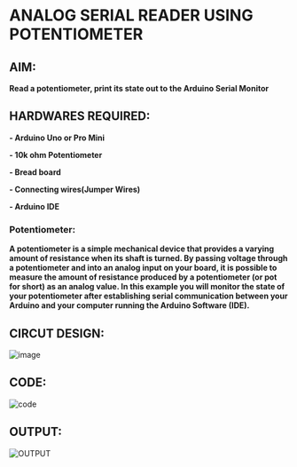 # ANALOG SERIAL READER USING POTENTIOMETER
## AIM:
**Read a potentiometer, print its state out to the Arduino Serial Monitor**
## HARDWARES REQUIRED:

**- Arduino Uno or Pro Mini**

**- 10k ohm Potentiometer**

**- Bread board**

**- Connecting wires(Jumper Wires)**

**- Arduino IDE**

### Potentiometer:

**A potentiometer is a simple mechanical device that provides a varying amount of resistance when its shaft is turned. By passing voltage through a potentiometer and into an analog input on your board, it is possible to measure the amount of resistance produced by a potentiometer (or pot for short) as an analog value. In this example you will monitor the state of your potentiometer after establishing serial communication between your Arduino and your computer running the Arduino Software (IDE).**

## CIRCUT DESIGN:

![image](https://user-images.githubusercontent.com/114398468/211295560-8f240490-d897-4d2b-9e7d-09388844e331.png)

## CODE:

![code](https://user-images.githubusercontent.com/114398468/211296068-b7616b28-9056-40e8-89b7-dd31480bac94.png)

## OUTPUT:

![OUTPUT](https://user-images.githubusercontent.com/114398468/211296121-54d78aa1-e791-4e0a-a1cf-a79096c6f9d3.png)


